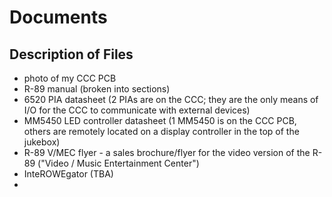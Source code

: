 # Documents

## Description of Files

- photo of my CCC PCB 
- R-89 manual (broken into sections)
- 6520 PIA datasheet (2 PIAs are on the CCC; they are the only means of I/O for the CCC to communicate with external devices)
- MM5450 LED controller datasheet (1 MM5450 is on the CCC PCB, others are remotely located on a display controller in the top of the jukebox)
- R-89 V/MEC flyer - a sales brochure/flyer for the video version of the R-89 ("Video / Music Entertainment Center")
- InteROWEgator (TBA)
- 
